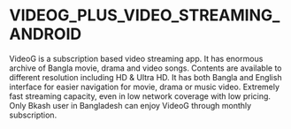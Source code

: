 # VIDEOG_PLUS_VIDEO_STREAMING_ANDROID
 VideoG is a subscription based video streaming app. It has enormous archive of Bangla movie, drama and video songs. Contents are available to different resolution including HD & Ultra HD. It has both Bangla and English interface for easier navigation for movie, drama or music video. Extremely fast streaming capacity, even in low network coverage with low pricing.  Only Bkash user in Bangladesh can enjoy VideoG through monthly subscription.
